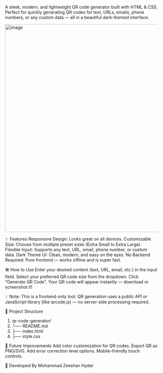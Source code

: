 A sleek, modern, and lightweight QR code generator built with HTML & CSS. Perfect for quickly generating QR codes for text, URLs, emails, phone numbers, or any custom data — all in a beautiful dark-themed interface.


<img width="1338" height="683" alt="image" src="https://github.com/user-attachments/assets/0a19294e-6843-4b3d-a221-48d1fd03d3f8" />


✨ Features
Responsive Design: Looks great on all devices.
Customizable Size: Choose from multiple preset sizes (Extra Small to Extra Large).
Flexible Input: Supports any text, URL, email, phone number, or custom data.
Dark Theme UI: Clean, modern, and easy on the eyes.
No Backend Required: Pure frontend — works offline and is super fast.

🛠️ How to Use
Enter your desired content (text, URL, email, etc.) in the input field.
Select your preferred QR code size from the dropdown.
Click “Generate QR Code”.
Your QR code will appear instantly — download or screenshot it!

💡 Note: This is a frontend-only tool. QR generation uses a public API or JavaScript library (like qrcode.js) — no server-side processing required. 

📁 Project Structure
1. qr-code-generator/
2. └── README.md
3. ├── index.html
4. ├── style.css

🚀 Future Improvements
Add color customization for QR codes.
Export QR as PNG/SVG.
Add error correction level options.
Mobile-friendly touch controls.

👤 Developed By
Mohammad Zeeshan Hyder
